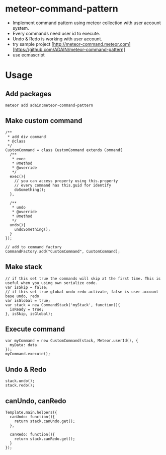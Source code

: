 # meteor-command-pattern
- Implement command pattern using meteor collection with user account system.
- Every commands need user id to execute.
- Undo & Redo is working with user account.
- try sample project [http://meteor-command.meteor.com] [https://github.com/ADAIN/meteor-command-pattern]
- use ecmascript

# Usage

## Add packages
    meteor add adain:meteor-command-pattern

## Make custom command        
    /**
     * add div command
     * @class
     */
    CustomCommand = class CustomCommand extends Command{
      /**
       * exec
       * @method
       * @override
       */
      exec(){
        // you can access property using this.property
        // every command has this.guid for identify
        doSomething();
      },
    
      /**
       * undo
       * @override
       * @method
       */
      undo(){
        undoSomething();
      }
    });

    // add to command factory
    CommandFactory.add("CustomCommand", CustomCommand);

## Make stack
    // if this set true the commands will skip at the first time. This is useful when you using own serialize code.
    var isSkip = false;
    // if this set true global undo redo activate, false is user account base undo, redo
    var isGlobal = true;
    var stack = new CommandStack('myStack', function(){
      isReady = true;
    }, isSkip, isGlobal);

## Execute command
    var myCommand = new CustomCommand(stack, Meteor.userId(), {
      myData: data
    });
    myCommand.execute();

## Undo & Redo
    stack.undo();
    stack.redo();

## canUndo, canRedo
    Template.main.helpers({
      canUndo: function(){
        return stack.canUndo.get();
      },
    
      canRedo: function(){
        return stack.canRedo.get();
      }
    });
    